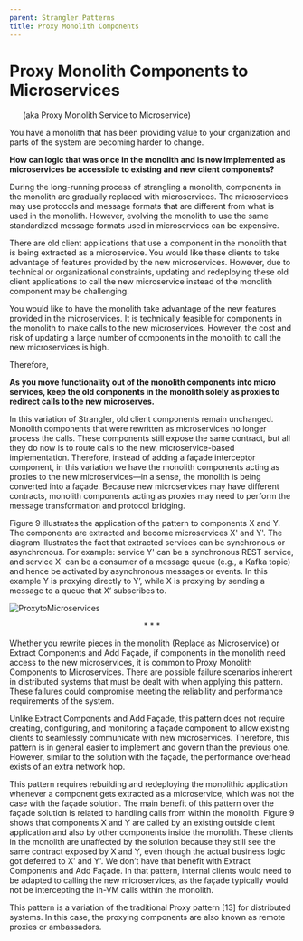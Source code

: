 ```yaml
---
parent: Strangler Patterns
title: Proxy Monolith Components
---
```

# Proxy Monolith Components to Microservices 
&nbsp;&nbsp;&nbsp;&nbsp;&nbsp;&nbsp;(aka Proxy Monolith Service to Microservice)

You have a monolith that has been providing value to your organization and parts of the system are becoming harder to change.

**How can logic that was once in the monolith and is now implemented as microservices be accessible to existing and new client components?**

During the long-running process of strangling a monolith, components in the monolith are gradually replaced with microservices. The microservices may use protocols and message formats that are different from what is used in the monolith. However, evolving the monolith to use the same standardized message formats used in microservices can be expensive.

There are old client applications that use a component in the monolith that is being extracted as a microservice. You would like these clients to take advantage of features provided by the new microservices. However, due to technical or organizational constraints, updating and redeploying these old client applications to call the new microservice instead of the monolith component may be challenging. 

You would like to have the monolith take advantage of the new features provided in the microservices. It is technically feasible for components in the monolith to make calls to the new microservices. However, the cost and risk of updating a large number of components in the monolith to call the new microservices is high.

Therefore,

**As you move functionality out of the monolith components into micro services, keep the old components in the monolith solely as proxies to redirect calls to the new microserves.**

In this variation of Strangler, old client components remain unchanged. Monolith components that were rewritten as microservices no longer process the calls. These components still expose the same contract, but all they do now is to route calls to the new, microservice-based implementation. Therefore, instead of adding a façade interceptor component, in this variation we have the monolith components acting as proxies to the new microservices—in a sense, the monolith is being converted into a façade. Because new microservices may have different contracts, monolith components acting as proxies may need to perform the message transformation and protocol bridging. 

Figure 9 illustrates the application of the pattern to components X and Y. The components are extracted and become microservices X' and Y'. The diagram illustrates the fact that extracted services can be synchronous or asynchronous. For example: service Y' can be a synchronous REST service, and service X' can be a consumer of a message queue (e.g., a Kafka topic) and hence be activated by asynchronous messages or events. In this example Y is proxying directly to Y’, while X is proxying by sending a message to a queue that X’ subscribes to.

![ProxytoMicroservices](../assets/ProxyMonolithComponentsToMicroservices.png)

 <p align="center">* * *</p>
 
Whether you rewrite pieces in the monolith (Replace as Microservice) or Extract Components and Add Façade, if components in the monolith need access to the new microservices, it is common to Proxy Monolith Components to Microservices. There are possible failure scenarios inherent in distributed systems that must be dealt with when applying this pattern. These failures could compromise meeting the reliability and performance requirements of the system.

Unlike Extract Components and Add Façade, this pattern does not require creating, configuring, and monitoring a façade component to allow existing clients to seamlessly communicate with new microservices. Therefore, this pattern is in general easier to implement and govern than the previous one. However, similar to the solution with the façade, the performance overhead exists of an extra network hop. 

This pattern requires rebuilding and redeploying the monolithic application whenever a component gets extracted as a microservice, which was not the case with the façade solution. The main benefit of this pattern over the façade solution is related to handling calls from within the monolith. Figure 9 shows that components X and Y are called by an existing outside client application and also by other components inside the monolith. These clients in the monolith are unaffected by the solution because they still see the same contract exposed by X and Y, even though the actual business logic got deferred to X' and Y'. We don’t have that benefit with Extract Components and Add Façade. In that pattern, internal clients would need to be adapted to calling the new microservices, as the façade typically would not be intercepting the in-VM calls within the monolith. 

This pattern is a variation of the traditional Proxy pattern [13] for distributed systems. In this case, the proxying components are also known as remote proxies or ambassadors.
